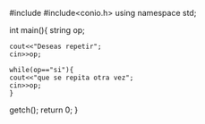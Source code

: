 #include<iostream>
#include<conio.h>
using namespace std;

int main(){
	string op;
	
	cout<<"Deseas repetir";
	cin>>op;

	while(op=="si"){
	cout<<"que se repita otra vez";
	cin>>op;
	}

getch();
return 0;
}
